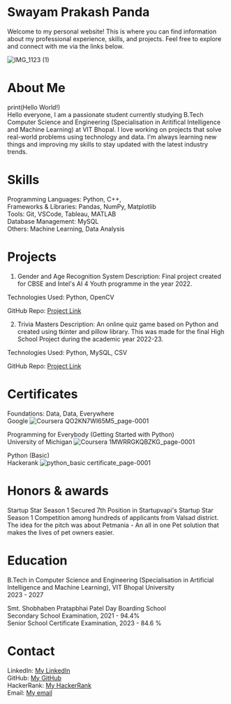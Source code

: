 # Swayam Prakash Panda

Welcome to my personal website! This is where you can find information about my professional experience, skills, and projects. Feel free to explore and connect with me via the links below.  
  
![IMG_1123 (1)](https://github.com/user-attachments/assets/797e59aa-9554-42bc-8425-a8ee440d7cf2)
  
# About Me    
print(Hello World!)  
Hello everyone, I am a passionate student currently studying B.Tech Computer Science and Engineering (Specialisation in Aritifical Intelligence and Machine Learning) at VIT Bhopal. I love working on projects that solve real-world problems using technology and data. I'm always learning new things and improving my skills to stay updated with the latest industry trends.

# Skills
Programming Languages: Python, C++,   
Frameworks & Libraries: Pandas, NumPy, Matplotlib  
Tools: Git, VSCode, Tableau, MATLAB  
Database Management: MySQL  
Others: Machine Learning, Data Analysis  

# Projects
1. Gender and Age Recognition System
Description: Final project created for CBSE and Intel's AI 4 Youth programme in the year 2022.

Technologies Used: Python, OpenCV

GitHub Repo: [Project Link](https://github.com/Swayam200/Intel-AI-4-Youth-Project)

2. Trivia Masters
Description: An online quiz game based on Python and created using tkinter and pillow library. This was made for the final High School Project during the academic year 2022-23.

Technologies Used: Python, MySQL, CSV

GitHub Repo: [Project Link](https://github.com/Swayam200/Trivia-MastersAn)

# Certificates
Foundations: Data, Data, Everywhere  
Google
![Coursera QO2KN7WI65M5_page-0001](https://github.com/user-attachments/assets/c7a75365-6a7c-4c6c-9cc9-ebad7d2cdf94)

  
Programming for Everybody (Getting Started with Python)  
University of Michigan 
![Coursera 1MWRRGKQBZKG_page-0001](https://github.com/user-attachments/assets/6ac7dca8-4128-4a06-abd9-96054418a2fc)

  
Python (Basic)  
Hackerank
![python_basic certificate_page-0001](https://github.com/user-attachments/assets/f0660313-6247-4854-b10e-ea883b7521d9)

  

# Honors & awards
Startup Star Season 1
Secured 7th Position in Startupvapi's Startup Star Season 1 Competition among hundreds of applicants from Valsad district.
The idea for the pitch was about Petmania - An all in one Pet solution that makes the lives of pet owners easier.

# Education
B.Tech in Computer Science and Engineering (Specialisation in Artificial Intelligence and Machine Learning), VIT Bhopal University  
2023 - 2027

Smt. Shobhaben Pratapbhai Patel Day Boarding School  
Secondary School Examination, 2021 - 94.4%  
Senior School Certificate Examination, 2023 - 84.6 %

# Contact
LinkedIn: [My LinkedIn](https://www.linkedin.com/in/swayam200/)  
GitHub: [My GitHub](https://github.com/Swayam200)  
HackerRank: [My HackerRank](https://www.hackerrank.com/profile/swayam200)  
Email: [My email](mailto:swayam.panda200@gmail.com)
